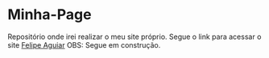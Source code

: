 # Minha-Page
Repositório onde irei realizar o meu site próprio.
Segue o link para acessar o site [Felipe Aguiar](https://minha-page.vercel.app/)
OBS: Segue em construção.
